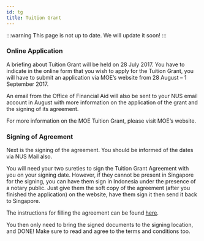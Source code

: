 ```yaml
---
id: tg
title: Tuition Grant
---
```


:::warning
This page is not up to date. We will update it soon!
:::


### Online Application

A briefing about Tuition Grant will be held on 28 July 2017. You have to indicate in the online form that you wish to apply for the Tuition Grant, you will have to submit an application via MOE’s website from 28 August – 1 September 2017.

An email from the Office of Financial Aid will also be sent to your NUS email account in August with more information on the application of the grant and the signing of its agreement.

For more information on the MOE Tuition Grant, please visit MOE’s website.

### Signing of Agreement
Next is the signing of the agreement. You should be informed of the dates via NUS Mail also.

You will need your two sureties to sign the Tuition Grant Agreement with you on your signing date. However, if they cannot be present in Singapore for the signing, you can have them sign in Indonesia under the presence of a notary public. Just give them the soft copy of the agreement (after you finished the application) on the website, have them sign it then send it back to Singapore.

The instructions for filling the agreement can be found [here](https://tgonline.moe.gov.sg/docs/NPbooklet.pdf).
 
You then only need to bring the signed documents to the signing location, and DONE! Make sure to read and agree to the terms and conditions too.
